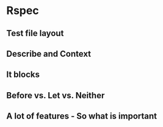 # Rspec


## Test file layout


## Describe and Context


## It blocks


## Before vs. Let vs. Neither


## A lot of features - So what is important
